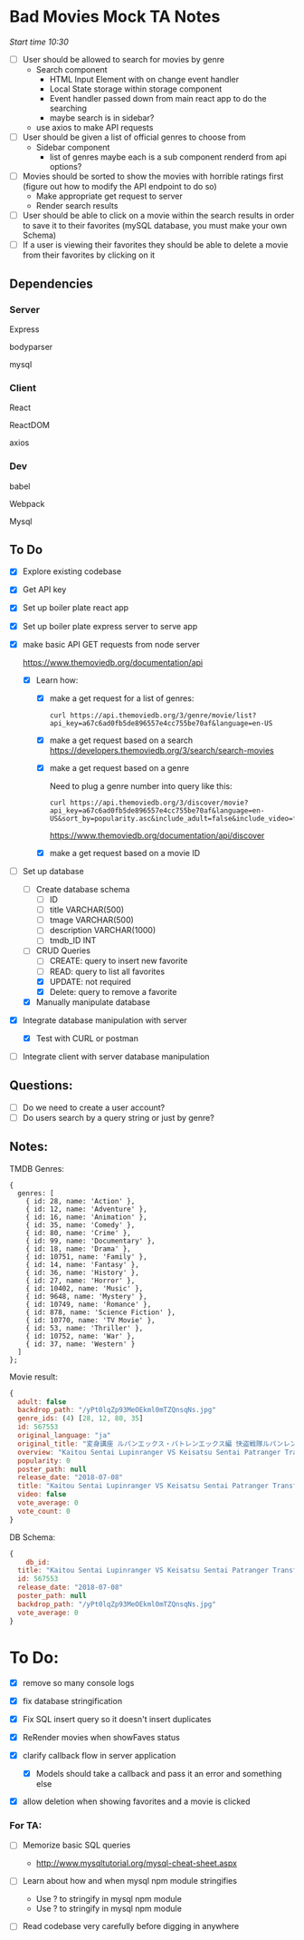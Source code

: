 # Bad Movies Mock TA Notes

*Start time 10:30*

- [ ] User should be allowed to search for movies by genre
  - Search component
    - HTML Input Element with on change event handler
    - Local State storage within storage component
    - Event handler passed down from main react app to do the searching
    - maybe search is in sidebar?
  - use axios to make API requests
- [ ] User should be given a list of official genres to choose from
  - Sidebar component
    - list of genres maybe each is a sub component renderd from api options?
- [ ] Movies should be sorted to show the movies with horrible ratings first (figure out how to modify the API endpoint to do so)
  - Make appropriate get request to server
  - Render search results 
- [ ] User should be able to click on a movie within the search results in order to save it to their favorites (mySQL database, you must make your own Schema)
- [ ] If a user is viewing their favorites they should be able to delete a movie from their favorites by clicking on it

## Dependencies

### Server

Express

bodyparser

mysql

###  Client

React

ReactDOM

axios

### Dev

babel

Webpack

Mysql

## To Do

- [x] Explore existing codebase

- [x] Get API key 

- [x] Set up boiler plate react app

- [x] Set up boiler plate express server to serve app

- [x] make basic API GET requests from node server

  https://www.themoviedb.org/documentation/api

  - [x] Learn how:

    - [x] make a get request for a list of genres:

      `curl https://api.themoviedb.org/3/genre/movie/list?api_key=a67c6ad0fb5de896557e4cc755be70af&language=en-US`

    - [x] make a get request based on a search
      https://developers.themoviedb.org/3/search/search-movies

    - [x] make a get request based on a genre

      Need to plug a genre number into query like this:

      ```
      curl https://api.themoviedb.org/3/discover/movie?api_key=a67c6ad0fb5de896557e4cc755be70af&language=en-US&sort_by=popularity.asc&include_adult=false&include_video=false&page=1&with_genres=37
      ```

      https://www.themoviedb.org/documentation/api/discover

    - [x] make a get request based on a movie ID

- [ ] Set up database

  - [ ] Create database schema
    - [ ] ID
    - [ ] title VARCHAR(500)
    - [ ] tmage  VARCHAR(500)
    - [ ] description  VARCHAR(1000)
    - [ ] tmdb_ID INT
  - [ ] CRUD Queries
    - [ ] CREATE: query to insert new favorite
    - [ ] READ: query to list all favorites
    - [x] UPDATE: not required
    - [x] Delete: query to remove a favorite
  - [x] Manually manipulate database

- [x] Integrate database manipulation with server

  - [x] Test with CURL or postman

- [ ] Integrate client with server database manipulation

## Questions:

- [ ] Do we need to create a user account?
- [ ] Do users search by a query string or just by genre?

## Notes:

TMDB Genres:

```
{
  genres: [
    { id: 28, name: 'Action' },
    { id: 12, name: 'Adventure' },
    { id: 16, name: 'Animation' },
    { id: 35, name: 'Comedy' },
    { id: 80, name: 'Crime' },
    { id: 99, name: 'Documentary' },
    { id: 18, name: 'Drama' },
    { id: 10751, name: 'Family' },
    { id: 14, name: 'Fantasy' },
    { id: 36, name: 'History' },
    { id: 27, name: 'Horror' },
    { id: 10402, name: 'Music' },
    { id: 9648, name: 'Mystery' },
    { id: 10749, name: 'Romance' },
    { id: 878, name: 'Science Fiction' },
    { id: 10770, name: 'TV Movie' },
    { id: 53, name: 'Thriller' },
    { id: 10752, name: 'War' },
    { id: 37, name: 'Western' }
  ]
};

```

Movie result:

```javascript
{
  adult: false
  backdrop_path: "/yPt0lqZp93MeOEkml0mTZQnsqNs.jpg"
  genre_ids: (4) [28, 12, 80, 35]
  id: 567553
  original_language: "ja"
  original_title: "変身講座 ルパンエックス・パトレンエックス編 快盗戦隊ルパンレンジャーVS警察戦隊パトレンジャー"
  overview: "Kaitou Sentai Lupinranger VS Keisatsu Sentai Patranger Transformation Course: Lupin X - Patren X Edition is the third installment of the Kaitou Sentai Lupinranger VS Keisatsu Sentai Patranger Transformation Course web series. It was released to accompany episode 22 of the series."
  popularity: 0
  poster_path: null
  release_date: "2018-07-08"
  title: "Kaitou Sentai Lupinranger VS Keisatsu Sentai Patranger Transformation Course: Lupin X - Patren X Edition"
  video: false
  vote_average: 0
  vote_count: 0
}
```

DB Schema:

```javascript
{
 	db_id:
  title: "Kaitou Sentai Lupinranger VS Keisatsu Sentai Patranger Transformation Course: Lupin X - Patren X Edition"
  id: 567553
  release_date: "2018-07-08"
  poster_path: null
  backdrop_path: "/yPt0lqZp93MeOEkml0mTZQnsqNs.jpg"
  vote_average: 0
}
```

# To Do:



- [x] remove so many console logs

- [x] fix database stringification

- [x] Fix SQL insert query so it doesn't insert duplicates

- [x] ReRender movies when showFaves status

- [x] clarify callback flow in server application

  - [x] Models should take a callback and pass it an error and something else

- [x] allow deletion when showing favorites and a movie is clicked




### For TA:

- [ ] Memorize basic SQL queries 
  - http://www.mysqltutorial.org/mysql-cheat-sheet.aspx
- [ ] Learn about how and when mysql npm module stringifies 
  - Use ? to stringify in mysql npm module
  - Use ? to stringify in mysql npm module
- [ ] Read codebase very carefully before digging in anywhere



